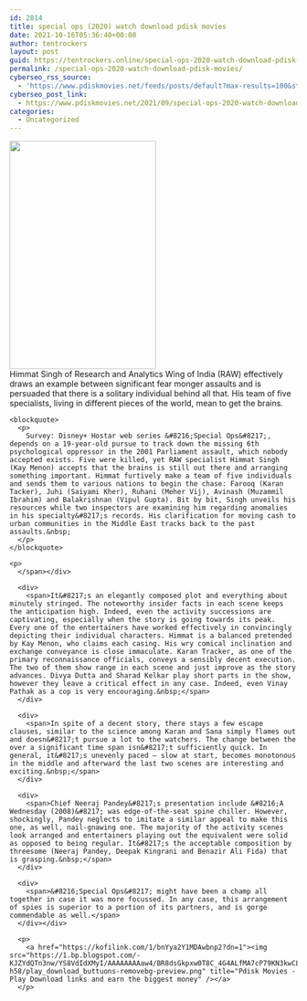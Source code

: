 ```yaml
---
id: 2814
title: special ops (2020) watch download pdisk movies
date: 2021-10-16T05:36:40+00:00
author: tentrockers
layout: post
guid: https://tentrockers.online/special-ops-2020-watch-download-pdisk-movies/
permalink: /special-ops-2020-watch-download-pdisk-movies/
cyberseo_rss_source:
  - 'https://www.pdiskmovies.net/feeds/posts/default?max-results=100&start-index=601'
cyberseo_post_link:
  - https://www.pdiskmovies.net/2021/09/special-ops-2020-watch-download-pdisk.html
categories:
  - Uncategorized
---
```

<div class="separator">
  <a href="https://1.bp.blogspot.com/-2Jm9HX2M60c/YTXo89cXDmI/AAAAAAAAa7c/zXhfok_WT4cg_fouu5i1oABXtULV23aZwCLcBGAsYHQ/s2048/special%2Bops%2B%25282020%2529%2Bwatch%2Bdownload%2Bpdisk%2Bmovies.jpg" imageanchor="1"><img loading="lazy" border="0" data-original-height="2048" data-original-width="1311" height="400" src="https://1.bp.blogspot.com/-2Jm9HX2M60c/YTXo89cXDmI/AAAAAAAAa7c/zXhfok_WT4cg_fouu5i1oABXtULV23aZwCLcBGAsYHQ/w256-h400/special%2Bops%2B%25282020%2529%2Bwatch%2Bdownload%2Bpdisk%2Bmovies.jpg" width="256" /></a>
</div>



<div>
  <div>
    <span>Himmat Singh of Research and Analytics Wing of India (RAW) effectively draws an example between significant fear monger assaults and is persuaded that there is a solitary individual behind all that. His team of five specialists, living in different pieces of the world, mean to get the brains.&nbsp;</span>
  </div>
  
  <div>
    <span></p> 
    
    <blockquote>
      <p>
        Survey: Disney+ Hostar web series &#8216;Special Ops&#8217;, depends on a 19-year-old pursue to track down the missing 6th psychological oppressor in the 2001 Parliament assault, which nobody accepted exists. Five were killed, yet RAW specialist Himmat Singh (Kay Menon) accepts that the brains is still out there and arranging something important. Himmat furtively make a team of five individuals and sends them to various nations to begin the chase: Farooq (Karan Tacker), Juhi (Saiyami Kher), Ruhani (Meher Vij), Avinash (Muzammil Ibrahim) and Balakrishnan (Vipul Gupta). Bit by bit, Singh unveils his resources while two inspectors are examining him regarding anomalies in his specialty&#8217;s records. His clarification for moving cash to urban communities in the Middle East tracks back to the past assaults.&nbsp;
      </p>
    </blockquote>
    
    <p>
      </span></div> 
      
      <div>
        <span>It&#8217;s an elegantly composed plot and everything about minutely stringed. The noteworthy insider facts in each scene keeps the anticipation high. Indeed, even the activity successions are captivating, especially when the story is going towards its peak. Every one of the entertainers have worked effectively in convincingly depicting their individual characters. Himmat is a balanced pretended by Kay Menon, who claims each casing. His wry comical inclination and exchange conveyance is close immaculate. Karan Tracker, as one of the primary reconnaissance officials, conveys a sensibly decent execution. The two of them show range in each scene and just improve as the story advances. Divya Dutta and Sharad Kelkar play short parts in the show, however they leave a critical effect in any case. Indeed, even Vinay Pathak as a cop is very encouraging.&nbsp;</span>
      </div>
      
      <div>
        <span>In spite of a decent story, there stays a few escape clauses, similar to the science among Karan and Sana simply flames out and doesn&#8217;t pursue a lot to the watchers. The change between the over a significant time span isn&#8217;t sufficiently quick. In general, it&#8217;s unevenly paced – slow at start, becomes monotonous in the middle and afterward the last two scenes are interesting and exciting.&nbsp;</span>
      </div>
      
      <div>
        <span>Chief Neeraj Pandey&#8217;s presentation include &#8216;A Wednesday (2008)&#8217; was edge-of-the-seat spine chiller. However, shockingly, Pandey neglects to imitate a similar appeal to make this one, as well, nail-gnawing one. The majority of the activity scenes look arranged and entertainers playing out the equivalent were solid as opposed to being regular. It&#8217;s the acceptable composition by threesome (Neeraj Pandey, Deepak Kingrani and Benazir Ali Fida) that is grasping.&nbsp;</span>
      </div>
      
      <div>
        <span>&#8216;Special Ops&#8217; might have been a champ all together in case it was more focussed. In any case, this arrangement of spies is superior to a portion of its partners, and is gorge commendable as well.</span>
      </div></div> 
      
      <p>
        <a href="https://kofilink.com/1/bnYya2Y1MDAwbnp2?dn=1"><img src="https://1.bp.blogspot.com/-KJZYdQTn3nw/YS8VdIdXMyI/AAAAAAAAaw4/BR8dsGkpxw0T8C_4G4ALfMA7cP79KN3kwCLcBGAsYHQ/w400-h58/play_download_buttuons-removebg-preview.png" title="Pdisk Movies - Play Download links and earn the biggest money" /></a>
      </p>